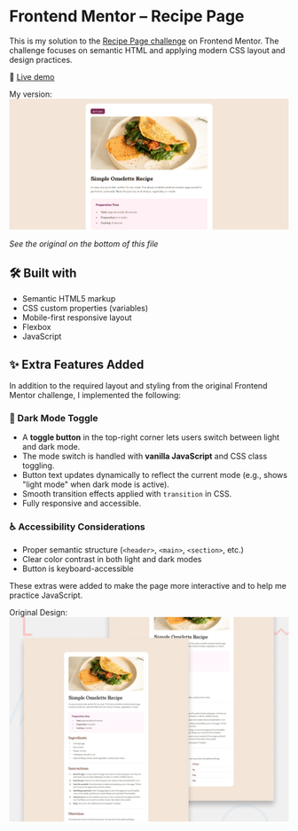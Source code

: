 # Frontend Mentor – Recipe Page

This is my solution to the [Recipe Page challenge](https://www.frontendmentor.io/challenges/recipe-page-KiTsR8QQKm) on Frontend Mentor. The challenge focuses on semantic HTML and applying modern CSS layout and design practices.

🔗 [Live demo](https://mdohr07.github.io/Frontend-Challenges/recipe-page/) 

My version:  
![Design preview for the recipe page by mdohr07](screenshot.png)

*See the original on the bottom of this file*

## 🛠 Built with

- Semantic HTML5 markup  
- CSS custom properties (variables)  
- Mobile-first responsive layout  
- Flexbox  
- JavaScript  

## ✨ Extra Features Added

In addition to the required layout and styling from the original Frontend Mentor challenge, I implemented the following:

### 🌙 Dark Mode Toggle
- A **toggle button** in the top-right corner lets users switch between light and dark mode.
- The mode switch is handled with **vanilla JavaScript** and CSS class toggling.
- Button text updates dynamically to reflect the current mode (e.g., shows "light mode" when dark mode is active).
- Smooth transition effects applied with `transition` in CSS.
- Fully responsive and accessible.

### ♿ Accessibility Considerations
- Proper semantic structure (`<header>`, `<main>`, `<section>`, etc.)
- Clear color contrast in both light and dark modes
- Button is keyboard-accessible

These extras were added to make the page more interactive and to help me practice JavaScript.

Original Design:  
![Design preview for the recipe page coding challenge](preview.jpg)
